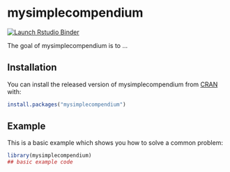 
# mysimplecompendium

<!-- badges: start -->
[![Launch Rstudio Binder](http://mybinder.org/badge_logo.svg)](https://mybinder.org/v2/gh/ankittandon/DATA-598-WI20-week-7/master?urlpath=rstudio)
<!-- badges: end -->

The goal of mysimplecompendium is to ...

## Installation

You can install the released version of mysimplecompendium from [CRAN](https://CRAN.R-project.org) with:

``` r
install.packages("mysimplecompendium")
```

## Example

This is a basic example which shows you how to solve a common problem:

``` r
library(mysimplecompendium)
## basic example code
```

